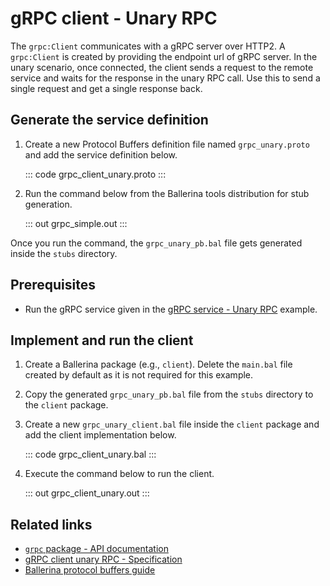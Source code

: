 # gRPC client - Unary RPC

The `grpc:Client` communicates with a gRPC server over HTTP2. A `grpc:Client` is created by providing the endpoint url of gRPC server. In the unary scenario, once connected, the client sends a request to the remote service and waits for the response in the unary RPC call. Use this to send a single request and get a single response back. 

## Generate the service definition

1. Create a new Protocol Buffers definition file named `grpc_unary.proto` and add the service definition below.

    ::: code grpc_client_unary.proto :::

2. Run the command below from the Ballerina tools distribution for stub generation.

   ::: out grpc_simple.out :::

Once you run the command, the `grpc_unary_pb.bal` file gets generated inside the `stubs` directory.

## Prerequisites
- Run the gRPC service given in the [gRPC service - Unary RPC](/learn/by-example/grpc-service-unary/) example.

## Implement and run the client

1. Create a Ballerina package (e.g., `client`). Delete the `main.bal` file created by default as it is not required for this example.

2. Copy the generated `grpc_unary_pb.bal` file from the `stubs` directory to the  `client` package.

3. Create a new `grpc_unary_client.bal` file inside the `client` package and add the client implementation below.

   ::: code grpc_client_unary.bal :::

4. Execute the command below to run the client.

   ::: out grpc_client_unary.out :::

## Related links
- [`grpc` package - API documentation](https://lib.ballerina.io/ballerina/grpc/latest)
- [gRPC client unary RPC - Specification](/spec/grpc/#41-simple-rpc)
- [Ballerina protocol buffers guide](/learn/cli-documentation/grpc/)
